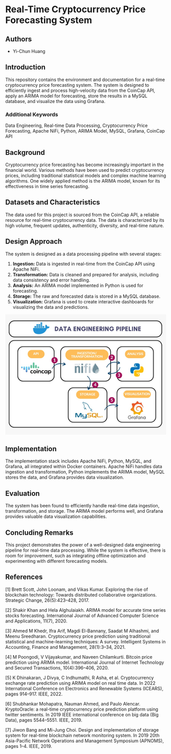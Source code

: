 # Real-Time Cryptocurrency Price Forecasting System

## Authors
- Yi-Chun Huang
  
## Introduction
This repository contains the environment and documentation for a real-time cryptocurrency price forecasting system. The system is designed to efficiently ingest and process high-velocity data from the CoinCap API, apply an ARIMA model for forecasting, store the results in a MySQL database, and visualize the data using Grafana. 

### Additional Keywords
Data Engineering, Real-time Data Processing, Cryptocurrency Price Forecasting, Apache NiFi, Python, ARIMA Model, MySQL, Grafana, CoinCap API

## Background
Cryptocurrency price forecasting has become increasingly important in the financial world. Various methods have been used to predict cryptocurrency prices, including traditional statistical models and complex machine learning algorithms. One widely applied method is the ARIMA model, known for its effectiveness in time series forecasting.

## Datasets and Characteristics
The data used for this project is sourced from the CoinCap API, a reliable resource for real-time cryptocurrency data. The data is characterized by its high volume, frequent updates, authenticity, diversity, and real-time nature.

## Design Approach
The system is designed as a data processing pipeline with several stages:
1. **Ingestion:** Data is ingested in real-time from the CoinCap API using Apache NiFi.
2. **Transformation:** Data is cleaned and prepared for analysis, including data consistency and error handling.
3. **Analysis:** An ARIMA model implemented in Python is used for forecasting.
4. **Storage:** The raw and forecasted data is stored in a MySQL database.
5. **Visualization:** Grafana is used to create interactive dashboards for visualizing the data and predictions.

![Pipeline Design](images/pipeline.jpeg)

## Implementation
The implementation stack includes Apache NiFi, Python, MySQL, and Grafana, all integrated within Docker containers. Apache NiFi handles data ingestion and transformation, Python implements the ARIMA model, MySQL stores the data, and Grafana provides data visualization.

## Evaluation
The system has been found to efficiently handle real-time data ingestion, transformation, and storage. The ARIMA model performs well, and Grafana provides valuable data visualization capabilities.

## Concluding Remarks
This project demonstrates the power of a well-designed data engineering pipeline for real-time data processing. While the system is effective, there is room for improvement, such as integrating offline optimization and experimenting with different forecasting models.

## References

<a id="1">[1]</a> Brett Scott, John Loonam, and Vikas Kumar. Exploring the rise of blockchain technology: Towards distributed collaborative organizations. Strategic Change, 26(5):423–428, 2017.

<a id="2">[2]</a> Shakir Khan and Hela Alghulaiakh. ARIMA model for accurate time series stocks forecasting. International Journal of Advanced Computer Science and Applications, 11(7), 2020.

<a id="3">[3]</a> Ahmed M Khedr, Ifra Arif, Magdi El-Bannany, Saadat M Alhashmi, and Meenu Sreedharan. Cryptocurrency price prediction using traditional statistical and machine-learning techniques: A survey. Intelligent Systems in Accounting, Finance and Management, 28(1):3–34, 2021.

<a id="4">[4]</a> M Poongodi, V Vijayakumar, and Naveen Chilamkurti. Bitcoin price prediction using ARIMA model. International Journal of Internet Technology and Secured Transactions, 10(4):396–406, 2020.

<a id="5">[5]</a> K Dhinakaran, J Divya, C Indhumathi, R Asha, et al. Cryptocurrency exchange rate prediction using ARIMA model on real time data. In 2022 International Conference on Electronics and Renewable Systems (ICEARS), pages 914–917. IEEE, 2022.

<a id="6">[6]</a> Shubhankar Mohapatra, Nauman Ahmed, and Paulo Alencar. KryptoOracle: a real-time cryptocurrency price prediction platform using twitter sentiments. In 2019 IEEE international conference on big data (Big Data), pages 5544–5551. IEEE, 2019.

<a id="7">[7]</a> Jiwon Bang and Mi-Jung Choi. Design and implementation of storage system for real-time blockchain network monitoring system. In 2019 20th Asia-Pacific Network Operations and Management Symposium (APNOMS), pages 1–4. IEEE, 2019.
